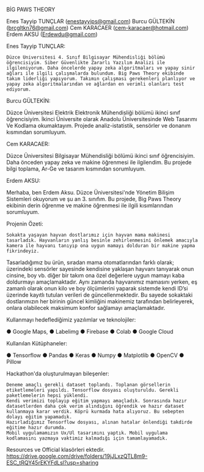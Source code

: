 BİG PAWS THEORY 



Enes Tayyip TUNÇLAR                          (enestayyips@gmail.com) 
Burcu GÜLTEKİN                               (brcgltkn76@gmail.com) 
Cem KARACAER                                 (cem-karacaer@hotmail.com) 
Erdem AKSU                                   (Erdewdu@gmail.com) 




Enes Tayyip TUNÇLAR:		

	Düzce Üniversitesi 4. Sınıf Bilgisayar Mühendisliği bölümü öğrencisiyim. Siber Güvenlikte Zararlı Yazılım Analizi ile ilgileniyorum. Daha öncelerde yapay zeka algoritmaları ve yapay sinir ağları ile ilgili çalışmalarda bulundum. Big Paws Theory ekibinde takım liderliği yapıyorum. Takımın çalışması gerekenleri planlıyor ve yapay zeka algoritmalarından ve ağlardan en verimli olanları test ediyorum.

Burcu GÜLTEKİN:

Düzce Üniversitesi Elektrik Elektronik Mühendisliği bölümü ikinci sınıf öğrencisiyim. İkinci Üniversite olarak Anadolu Üniversitesinde Web Tasarımı Ve Kodlama okumaktayım. Projede analiz-istatistik, sensörler ve donanım kısmından sorumluyum.

Cem KARACAER:

Düzce Üniversitesi Bilgisayar Mühendisliği bölümü ikinci sınıf öğrencisiyim. Daha önceden yapay zeka ve makine öğrenmesi ile ilgilendim. Bu projede bilgi toplama, Ar-Ge ve tasarım kısmından sorumluyum.

Erdem AKSU:

Merhaba, ben Erdem Aksu. Düzce Üniversitesi'nde Yönetim Bilişim Sistemleri okuyorum ve şu an 3. sınıfım. Bu projede, Big Paws Theory ekibinin derin öğrenme ve makine öğrenmesi ile ilgili kısımlarından sorumluyum.	





Projenin Özeti:

	Sokakta yaşayan hayvan dostlarımız için hayvan mama makinesi tasarladık. Hayvanların yanlış besinle zehirlenmesini önlemek amacıyla kamera ile hayvanı tanıyıp ona uygun mamayı dolduran bir makine yapma fikrindeyiz.

Tasarladığımız bu ürün, sıradan mama otomatlarından farklı olarak; üzerindeki sensörler sayesinde kendisine yaklaşan hayvanı tanıyarak onun cinsine, boy vb. diğer bir takım ona özel değerlere uygun mamayı kaba doldurmayı amaçlamaktadır. Aynı zamanda hayvanımız mamasını yerken, eş zamanlı olarak onun kilo ve boy ölçümlerini yaparak sistemde kendi ID’si üzerinde kayıtlı tutulan verileri de güncellenmektedir. Bu sayede sokaktaki dostlarımızın her birinin güncel kimliğini makinemiz tarafından belirleyerek, onlara olabilecek maksimum konfor sağlamayı amaçlamaktadır.
	

Kullanmayı hedeflediğimiz yazılımlar ve teknolojiler:

●	Google Maps,
●	Labelimg
●	Firebase
●	Colab
●	Google Cloud


Kullanılan Kütüphaneler:

●	Tensorflow
●	Pandas
●	Keras
●	Numpy
●	Matplotlib
●	OpenCV
●	Pillow

Hackathon'da oluşturulmayan bileşenler:

	Deneme amaçlı gerekli dataset toplandı. Toplanan görsellerin etiketlemeleri yapıldı. Tensorflow dosyası oluşturuldu. Gerekli paketlemelerin hepsi yüklendi. 
	Kendi verimizi toplayıp eğitim yapmayı amaçladık. Sonrasında hazır datasetlerden daha çok verim alındığını öğrendik ve hazır dataset kullanmaya karar verdik. Köprü kurmada hata alıyoruz. Bu sebepten dolayı eğitim yapamadık.
	Hazırladığımız Tensorflow dosyası, alınan hatalar önlendiği takdirde  eğitime hazır durumda. 
	Mobil uygulamamızın Ux/Ul tasarımını yaptık. Mobil uygulama kodlamasını yazmaya vaktimiz kalmadığı için tamamlayamadık. 


Resources ve Official klasörleri ektedir. https://drive.google.com/drive/folders/19jJLxzQTL8m9-ESC_tRQY45rEKYFdLsl?usp=sharing
